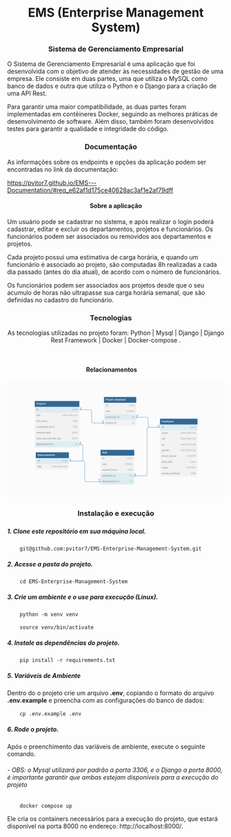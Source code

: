<h1 align= "center">
    EMS (Enterprise Management System)
</h1>

<h3 align= "center">
    Sistema de Gerenciamento Empresarial
</h3>


O Sistema de Gerenciamento Empresarial é uma aplicação que foi desenvolvida com o objetivo de atender às necessidades de gestão de uma empresa. Ele consiste em duas partes, uma que utiliza o MySQL como banco de dados e outra que utiliza o Python e o Django para a criação de uma API Rest. 

Para garantir uma maior compatibilidade, as duas partes foram implementadas em contêineres Docker, seguindo as melhores práticas de desenvolvimento de software. Além disso, também foram desenvolvidos testes para garantir a qualidade e integridade do código.



<h3 align= "center">
  Documentação&nbsp;&nbsp;&nbsp;&nbsp;&nbsp;&nbsp;
</h3>

As informações sobre os endpoints e opções da aplicação podem ser encontradas no link da documentação:


https://pvitor7.github.io/EMS---Documentation/#req_e62af1d175ce40628ac3af1e2af79dff



<h4 align= "center">
  Sobre a aplicação
</h4>

####

Um usuário pode se cadastrar no sistema, e após realizar o login poderá cadastrar, editar e excluir os departamentos, projetos e funcionários.
Os funcionários podem ser associados ou removidos aos departamentos e projetos.

Cada projeto possui uma estimativa de carga horária, e quando um funcionário é associado ao projeto, são computadas 8h realizadas a cada dia passado (antes do dia atual), de acordo com o número de funcionários.

Os funcionários podem ser associados aos projetos desde que o seu acumulo de horas não ultrapasse sua carga horária semanal, que são definidas no cadastro do funcionário.


<blockquote align="center"></blockquote>

<h3 align= "center">
  Tecnologias&nbsp;&nbsp;&nbsp;&nbsp;&nbsp;&nbsp;
</h3>

<p align="center" >
  As tecnologias utilizadas no projeto foram: Python | Mysql | Django | Django Rest Framework | Docker | Docker-compose .
</p>
<br/>


<h4 align= "center">
  Relacionamentos&nbsp;&nbsp;&nbsp;&nbsp;&nbsp;&nbsp;
</h4>

<img src='Relations.png'>
<br/>

<h3 align= "center">
    Instalação e execução
<h3 align= "center">


##### 1. Clone este repositório em sua máquina local.

```
    git@github.com:pvitor7/EMS-Enterprise-Management-System.git
```

##### 2. Acesse a pasta do projeto.

```
    cd EMS-Enterprise-Management-System
```

##### 3. Crie um ambiente e o use para execução (Linux).

```
    python -m venv venv
```
```
    source venv/bin/activate
```

##### 4. Instale as dependências do projeto.

```
    pip install -r requirements.txt
```

##### 5. Variáveis de Ambiente

Dentro do  o projeto  crie um arquivo **.env**, copiando o formato do arquivo **.env.example**  e preencha com as configurações do banco de dados:

```
    cp .env.example .env
```

##### 6. Rode o projeto.
Após o preenchimento das variáveis de ambiente, execute o seguinte comando.

###### - OBS: o Mysql utilizará por padrão a porta 3306, e o Django a porta 8000, é importante garantir que ambas estejam disponíveis para a execução do projeto
  
```
    docker compose up
```

Ele cria os containers necessários para a execução do projeto, que estará disponível na porta 8000 no endereço: http://localhost:8000/.


